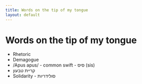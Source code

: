 ```yaml
---
title: Words on the tip of my tongue
layout: default
---
```


# Words on the tip of my tongue #

* Rhetoric
* Demagogue
* /Apus apus/ - common swift - סיס (sis)
* קריית טבעון
* Solidarity - סולידריות
